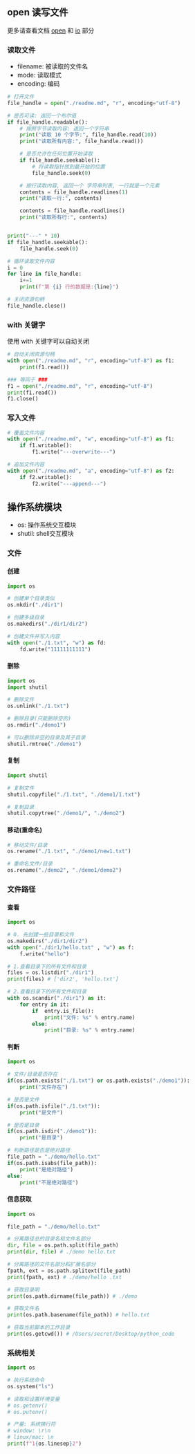 

## open 读写文件

更多请查看文档 [open](https://docs.python.org/zh-cn/3.12/library/functions.html#open) 和 [io](https://docs.python.org/zh-cn/3.12/library/io.html#module-io) 部分

### 读取文件

- filename: 被读取的文件名
- mode: 读取模式
- encoding: 编码

```python
# 打开文件
file_handle = open("./readme.md", "r", encoding="utf-8")

# 是否可读: 返回一个布尔值
if file_handle.readable():
    # 按照字节读取内容: 返回一个字符串
    print("读取 10 个字节:", file_handle.read(10))
    print("读取所有内容:", file_handle.read())

    # 是否允许在任何位置开始读取
    if file_handle.seekable():
        # 将读取指针放到最开始的位置
        file_handle.seek(0)

    # 按行读取内容, 返回一个 字符串列表, 一行就是一个元素
    contents = file_handle.readlines(1)
    print("读取一行:", contents)

    contents = file_handle.readlines()
    print("读取所有行:", contents)


print("---" * 10)
if file_handle.seekable():
    file_handle.seek(0)

# 循环读取文件内容
i = 0
for line in file_handle:
    i+=1
    print(f"第 {i} 行的数据是:{line}")

# 关闭资源句柄
file_handle.close()
```

### with 关键字

使用 with 关键字可以自动关闭

```py
# 自动关闭资源句柄
with open("./readme.md", "r", encoding="utf-8") as f1:
    print(f1.read())

### 等同于 ###
f1 = open("./readme.md", "r", encoding="utf-8")
print(f1.read())
f1.close()
```

### 写入文件

```python [追加文件内容]
# 覆盖文件内容
with open("./readme.md", "w", encoding="utf-8") as f1:
    if f1.writable():
        f1.write("---overwrite---")

# 追加文件内容
with open("./readme.md", "a", encoding="utf-8") as f2:
    if f2.writable():
        f2.write("---append---")
```

## 操作系统模块

- os: 操作系统交互模块
- shutil: shell交互模块

### 文件

#### 创建

```python
import os

# 创建单个目录类似
os.mkdir("./dir1")

# 创建多级目录
os.makedirs("./dir1/dir2")

# 创建文件并写入内容
with open("./1.txt", "w") as fd:
    fd.write("11111111111")
```

#### 删除

```python
import os
import shutil

# 删除文件
os.unlink("./1.txt")

# 删除目录(只能删除空的)
os.rmdir("./demo1")

# 可以删除非空的目录及其子目录
shutil.rmtree("./demo1")
```

#### 复制

```python
import shutil

# 复制文件
shutil.copyfile("./1.txt", "./demo1/1.txt")

# 复制目录
shutil.copytree("./demo1/", "./demo2")
```

#### 移动(重命名)

```python
# 移动文件/目录
os.rename("./1.txt", "./demo1/new1.txt")

# 重命名文件/目录
os.rename("./demo2", "./demo1/demo2")
```

### 文件路径

#### 查看

```python
import os

# 0. 先创建一些目录和文件
os.makedirs("./dir1/dir2")
with open("./dir1/hello.txt" , "w") as f:
    f.write("hello")

# 1.查看目录下的所有文件和目录
files = os.listdir("./dir1")
print(files) # ['dir2', 'hello.txt']

# 2.查看目录下的所有文件和目录
with os.scandir("./dir1") as it:
    for entry in it:
        if  entry.is_file():
            print("文件: %s" % entry.name)
        else:
            print("目录: %s" % entry.name)
```

#### 判断

```python
import os

# 文件/目录是否存在
if(os.path.exists("./1.txt") or os.path.exists("./demo1")):
    print("文件存在")

# 是否是文件
if(os.path.isfile("./1.txt")):
    print("是文件")

# 是否是目录
if(os.path.isdir("./demo1")):
    print("是目录")

# 判断路径是否是绝对路径
file_path = "./demo/hello.txt"
if(os.path.isabs(file_path)):
    print("是绝对路径")
else:
    print("不是绝对路径")
```

#### 信息获取

```python
import os

file_path = "./demo/hello.txt"

# 分离路径总的目录名和文件名部分
dir, file = os.path.split(file_path)
print(dir, file) # ./demo hello.txt

# 分离路径的文件名部分和扩展名部分
fpath, ext = os.path.splitext(file_path)
print(fpath, ext) # ./demo/hello .txt

# 获取目录明
print(os.path.dirname(file_path)) # ./demo

# 获取文件名
print(os.path.basename(file_path)) # hello.txt

# 获取当前脚本的工作目录
print(os.getcwd()) # /Users/secret/Desktop/python_code
```

### 系统相关

```python
import os

# 执行系统命令
os.system("ls")

# 读取和设置环境变量
# os.getenv()
# os.putenv()

# 产量: 系统换行符
# window: \r\n
# linux/mac: \n
print(f"1{os.linesep}2")
```
